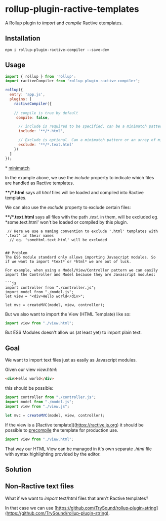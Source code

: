 # rollup-plugin-ractive-templates

A Rollup plugin to *import* and *compile* Ractive etemplates.

## Installation
``` 
npm i rollup-plugin-ractive-compiler --save-dev
```

## Usage

```js
import { rollup } from 'rollup';
import ractiveCompiler from 'rollup-plugin-ractive-compiler';

rollup({
  entry: 'app.js',
  plugins: [
    ractiveCompiler({
    
    // compile is true by default
     compile: false,

      // include is required to be specified, can be a minimatch pattern or an array of minimatch patterns
      include: '**/*.html',

      // Exclude is optional. Can a minimatch pattern or an array of minimatch patterns
      exclude: '**/*.text.html'
    })
  ]
});
```

&ast; [minimatch](https://www.npmjs.com/package/minimatch)

In the example above, we use the *include* property to indicate which files are handled as Ractive templates.

**&ast;&ast;/&ast;.html** says all *html* files will be loaded and compiled into Ractive templates.

We can also use the *exclude* property to exclude certain files:

**&ast;&ast;/&ast;.text.html** says all files with the path *.text.* in them, will be excluded eg. *some.text.html' won't be loaded or compiled by this plugin.


     // Here we use a naming convention to exclude '.html' templates with '.text' in their names
      // eg. 'someHtml.text.html' will be excluded
```

## Problem
The ES6 module standard only allows importing Javascript modules. So if we want to import *text* or *html* we are out of luck.

For example, when using a Model/View/Controller pattern we can easily import the Controller and Model because they are Javascript modules:

```js
import controller from "./controller.js";
import model from "./model.js";
let view = "<div>Hello world</div>";

let mvc = createMVC(model, view, controller);
```

But we also want to import the View (HTML Template) like so:

```js
import view from "./view.html";
```

But ES6 Modules doesn't allow us (at least yet) to import plain text.

## Goal

We want to import text files just as easily as Javascript modules.

Given our view *view.html*:
```html
<div>Hello world</div>
```

this should be possible:
```js
import controller from "./controller.js";
import model from "./model.js";
import view from "./view.js";

let mvc = createMVC(model, view, controller);
```

If the view is a [Ractive template])(https://ractive.js.org) it should be possible to [precompile](https://ractive.js.org/api/parse/) the template for production use.

```js
import view from "./view.html";
```

That way our HTML View can be managed in it's own separate *.html* file with syntax highlighting provided by the editor.

## Solution

## Non-Ractive text files

What if we want to *import* text/html files that aren't Ractive templates?

In that case we can use [https://github.com/TrySound/rollup-plugin-string](https://github.com/TrySound/rollup-plugin-string).

